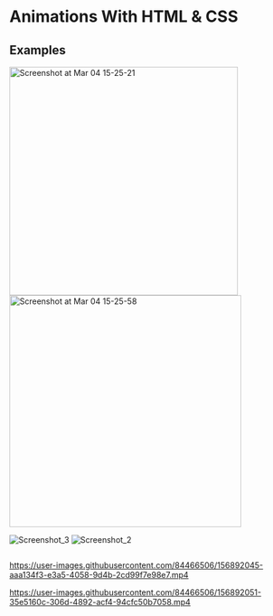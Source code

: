 # Animations With HTML & CSS
## Examples

<div style="display: inline-block;">
  
<img width="404" alt="Screenshot at Mar 04 15-25-21" src="https://user-images.githubusercontent.com/84466506/156820916-a3e27922-b1ff-4972-9727-8701e3995341.png">
<img width="410" alt="Screenshot at Mar 04 15-25-58" src="https://user-images.githubusercontent.com/84466506/156820931-c7a6a30e-d66e-41c3-9603-49656b62c0d6.png">
  
</div>

<div style="display: inline-block;">
  
![Screenshot_3](https://user-images.githubusercontent.com/84466506/156891996-b6956a5c-db73-4e93-bf08-95e172ca9c10.jpg)
![Screenshot_2](https://user-images.githubusercontent.com/84466506/156891999-2a0dc092-a0fd-4093-810f-51ba5065d6b2.jpg)

</div>




https://user-images.githubusercontent.com/84466506/156892045-aaa134f3-e3a5-4058-9d4b-2cd99f7e98e7.mp4


https://user-images.githubusercontent.com/84466506/156892051-35e5160c-306d-4892-acf4-94cfc50b7058.mp4





